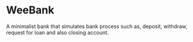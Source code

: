 # WeeBank
A minimalist bank that simulates bank process such as, deposit, withdraw, request for loan and also closing account.
